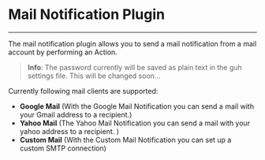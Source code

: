 # Mail Notification Plugin
--------------------------------------------

The mail notification plugin allows you to send a mail notification from a mail account by performing an Action.

> **Info**: The password currently will be saved as plain text in the guh settings file. This will be changed soon...

Currently following mail clients are supported:

* **Google Mail** (With the Google Mail Notification you can send a mail with your Gmail address to a recipient.)
* **Yahoo Mail** (The Yahoo Mail Notification you can send a mail with your yahoo address to a recipient. )
* **Custom Mail** (With the Custom Mail Notification you can set up a custom SMTP connection)